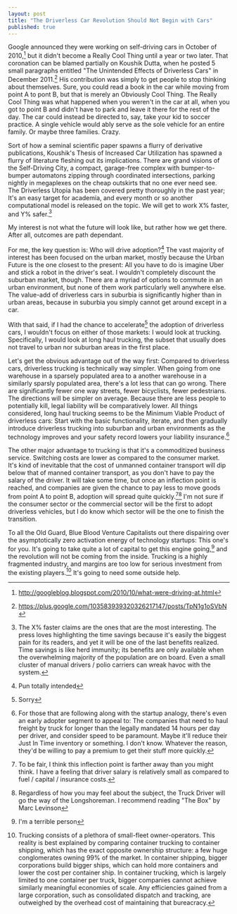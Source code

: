 ```yaml
---
layout: post
title: "The Driverless Car Revolution Should Not Begin with Cars"
published: true
---
```


Google announced they were working on self-driving cars in October of 2010,[^1] but it didn't become a Really Cool Thing until a year or two later. That coronation can be blamed partially on Koushik Dutta, when he posted 5 small paragraphs entitled "The Unintended Effects of Driverless Cars" in December 2011.[^2] His contribution was simply to get people to stop thinking about themselves. Sure, you could read a book in the car while moving from point A to pont B, but that is merely an Obviously Cool Thing. The Really Cool Thing was what happened when you weren't in the car at all, when you got to point B and didn't have to park and leave it there for the rest of the day. The car could instead be directed to, say, take your kid to soccer practice. A single vehicle would ably serve as the sole vehicle for an entire family. Or maybe three families. Crazy.

Sort of how a seminal scientific paper spawns a flurry of derivative publications, Koushik's Thesis of Increased Car Utilization has spawned a flurry of literature fleshing out its implications. There are grand visions of the Self-Driving City, a compact, garage-free complex with bumper-to-bumper automatons zipping through coordinated intersections, parking nightly in megaplexes on the cheap outskirts that no one ever need see. The Driverless Utopia has been covered pretty thoroughly in the past year; It's an easy target for academia, and every month or so another computational model is released on the topic. We will get to work X% faster, and Y% safer.[^3]

My interest is not what the future will look like, but rather how we get there. After all, outcomes are path dependant.

For me, the key question is: Who will drive adoption?[^4] The vast majority of interest has been focused on the urban market, mostly because the Urban Future is the one closest to the present: All you have to do is imagine Uber and stick a robot in the driver's seat. I wouldn't completely discount the suburban market, though. There are a myriad of options to commute in an urban environment, but none of them work particularly well anywhere else. The value-add of driverless cars in suburbia is significantly higher than in urban areas, because in suburbia you simply cannot get around except in a car.

With that said, if I had the chance to accelerate[^5] the adoption of driverless cars, I wouldn't focus on either of those markets: I would look at  trucking. Specifically, I would look at long haul trucking, the subset that usually does not travel to urban nor suburban areas in the first place.

Let's get the obvious advantage out of the way first: Compared to driverless cars, driverless trucking is technically way simpler. When going from one warehouse in a sparsely populated area to a another warehouse in a similarly sparsly populated area, there's a lot less that can go wrong. There are significantly fewer one way streets, fewer bicyclists, fewer pedestrians. The directions will be simpler on average. Because there are less people to potentially kill, legal liability will be comparatively lower. All things considered, long haul trucking seems to be the Minimum Viable Product of driverless cars: Start with the basic functionality, iterate, and then gradually introduce driverless trucking into suburban and urban environments as the technology improves and your safety record lowers your liability insurance.[^6]

The other major advantage to trucking is that it's a commoditized business service. Switching costs are lower as compared to the consumer market. It's kind of inevitable that the cost of unmanned container transport will dip below that of manned container transport, as you don't have to pay the salary of the driver. It will take some time, but once an inflection point is reached, and companies are given the chance to pay less to move goods from point A to point B, adoption will spread quite quickly.[^7][^8] I'm not sure if the consumer sector or the commercial sector will be the first to adopt driverless vehicles, but I do know which sector will be the one to finish the transition.

To all the Old Guard, Blue Blood Venture Capitalists out there dispairing over the asymptotically zero activation energy of technology startups: This one's for you. It's going to take quite a lot of capital to get this engine going,[^9] and the revolution will not be coming from the inside. Trucking is a highly fragmented industry, and margins are too low for serious investment from the existing players.[^10] It's going to need some outside help.

[^1]: http://googleblog.blogspot.com/2010/10/what-were-driving-at.html
[^2]: https://plus.google.com/103583939320326217147/posts/TpN1g1oSVbN
[^3]: The X% faster claims are the ones that are the most interesting. The press loves highlighting the time savings because it's easily the biggest pain for its readers, and yet it will be one of the last benefits realized. Time savings is like herd immunity; its benefits are only available when the overwhelming majority of the population are on board. Even a small cluster of manual drivers / polio carriers can wreak havoc with the system.
[^4]: Pun totally intended
[^5]: Sorry
[^6]: For those that are following along with the startup analogy, there's even an early adopter segment to appeal to: The companies that need to haul freight by truck for longer than the legally mandated 14 hours per day per driver, and consider speed to be paramount. Maybe it'll reduce their Just In Time inventory or something. I don't know. Whatever the reason, they'd be willing to pay a premium to get their stuff more quickly.
[^7]: To be fair, I think this inflection point is farther away than you might think. I have a feeling that driver salary is relatively small as compared to fuel / capital / insurance costs.
[^8]: Regardless of how you may feel about the subject, the Truck Driver will go the way of the Longshoreman. I recommend reading "The Box" by Marc Levinson
[^9]: I'm a terrible person
[^10]: Trucking consists of a plethora of small-fleet owner-operators. This reality is best explained by comparing container trucking to container shipping, which has the exact opposite ownership structure: a few huge conglomerates owning 99% of the market. In container shipping, bigger corporations build bigger ships, which can hold more containers and lower the cost per container ship. In container trucking, which is largely limited to one container per truck, bigger companies cannot achieve similarly meaningful economies of scale. Any efficiencies gained from a large corporation, such as consolidated dispatch and tracking, are outweighed by the overhead cost of maintaining that bureacracy.
